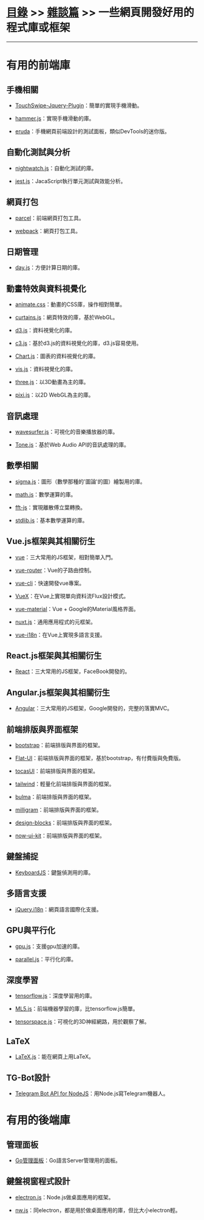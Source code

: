 # [目錄](../../README.md) >> [雜談篇](../README.md) >> 一些網頁開發好用的程式庫或框架

>

---

# 有用的前端庫
## 手機相關
* [TouchSwipe-Jquery-Plugin](https://github.com/mattbryson/TouchSwipe-Jquery-Plugin)：簡單的實現手機滑動。

* [hammer.js](https://github.com/hammerjs/hammer.js/tree/master/)：實現手機滑動的庫。

* [eruda](https://github.com/liriliri/eruda/blob/master/doc/README_CN.md)：手機網頁前端設計的測試面板，類似DevTools的迷你版。

## 自動化測試與分析
* [nightwatch.js](https://github.com/nightwatchjs/nightwatch)：自動化測試的庫。

* [jest.js](https://github.com/facebook/jest)：JacaScript執行單元測試與效能分析。

## 網頁打包
* [parcel](https://github.com/parcel-bundler/parcel)：前端網頁打包工具。

* [webpack](https://github.com/webpack/webpack)：網頁打包工具。

## 日期管理
* [day.js](https://github.com/iamkun/dayjs)：方便計算日期的庫。

## 動畫特效與資料視覺化
* [animate.css](https://github.com/daneden/animate.css/)：動畫的CSS庫，操作相對簡單。

* [curtains.js](https://github.com/martinlaxenaire/curtainsjs)：網頁特效的庫，基於WebGL。

* [d3.js](https://github.com/d3/d3)：資料視覺化的庫。

* [c3.js](https://github.com/c3js/c3)：基於d3.js的資料視覺化的庫，d3.js容易使用。

* [Chart.js](https://github.com/chartjs/Chart.js)：圖表的資料視覺化的庫。

* [vis.js](https://github.com/visjs)：資料視覺化的庫。

* [three.js](https://github.com/mrdoob/three.js)：以3D動畫為主的庫。

* [pixi.js](https://github.com/pixijs/pixi.js)：以2D WebGL為主的庫。

## 音訊處理
* [wavesurfer.js](https://github.com/katspaugh/wavesurfer.js)：可視化的音樂播放器的庫。

* [Tone.js](https://github.com/Tonejs/Tone.js/)：基於Web Audio API的音訊處理的庫。

## 數學相關
* [sigma.js](https://github.com/jacomyal/sigma.js)：圖形（數學那種的'圖論'的圖）繪製用的庫。

* [math.js](https://github.com/josdejong/mathjs)：數學運算的庫。

* [fft-js](https://www.npmjs.com/package/fft-js)：實現離散傅立葉轉換。

* [stdlib.js](https://github.com/stdlib-js/stdlib)：基本數學運算的庫。

## Vue.js框架與其相關衍生
* [vue](https://github.com/vuejs/vue)：三大常用的JS框架，相對簡單入門。

* [vue-router](https://github.com/vuejs/vue-router)：Vue的子路由控制。

* [vue-cli](https://github.com/vuejs/vue-cli)：快速開發vue專案。

* [VueX](https://github.com/vuejs/vuex)：在Vue上實現單向資料流Flux設計模式。

* [vue-material](https://github.com/vuematerial/vue-material)：Vue + Google的Material風格界面。

* [nuxt.js](https://github.com/nuxt/nuxt.js)：通用應用程式的元框架。

* [vue-i18n](https://github.com/kazupon/vue-i18n)：在Vue上實現多語言支援。

## React.js框架與其相關衍生
* [React](https://github.com/facebook/react)：三大常用的JS框架，FaceBook開發的。

## Angular.js框架與其相關衍生
* [Angular](https://github.com/angular)：三大常用的JS框架，Google開發的，完整的落實MVC。

## 前端排版與界面框架
* [bootstrap](https://github.com/twbs/bootstrap)：前端排版與界面的框架。

* [Flat-UI](https://github.com/designmodo/Flat-UI)：前端排版與界面的框架，基於bootstrap，有付費版與免費版。

* [tocasUI](https://github.com/teacat/tocas)：前端排版與界面的框架。

* [tailwind](https://github.com/tailwindcss/tailwindcss)：輕量化前端排版與界面的框架。

* [bulma](https://github.com/jgthms/bulma)：前端排版與界面的框架。

* [milligram](https://github.com/milligram/milligram)：前端排版與界面的框架。

* [design-blocks](https://github.com/froala/design-blocks)：前端排版與界面的框架。

* [now-ui-kit](https://github.com/creativetimofficial/now-ui-kit)：前端排版與界面的框架。

## 鍵盤捕捉
* [KeyboardJS](https://github.com/RobertWHurst/KeyboardJS)：鍵盤偵測用的庫。

## 多語言支援
* [jQuery.i18n](https://github.com/wikimedia/jquery.i18n)：網頁語言國際化支援。

## GPU與平行化
* [gpu.js](https://github.com/gpujs/gpu.js)：支援gpu加速的庫。

* [parallel.js](https://github.com/parallel-js/parallel.js)：平行化的庫。

## 深度學習
* [tensorflow.js](https://github.com/tensorflow/tfjs)：深度學習用的庫。

* [ML5.js](https://github.com/ml5js)：前端機器學習的庫，比tensorflow.js簡單。

* [tensorspace.js](https://github.com/tensorspace-team/tensorspace)：可視化的3D神經網路，用於觀察了解。

## LaTeX
* [LaTeX.js](https://github.com/michael-brade/LaTeX.js)：能在網頁上用LaTeX。

## TG-Bot設計
* [Telegram Bot API for NodeJS](https://github.com/yagop/node-telegram-bot-api)：用Node.js寫Telegram機器人。

# 有用的後端庫
## 管理面板
* [Go管理面板](https://github.com/GoAdminGroup/go-admin)：Go語言Server管理用的面板。

## 鍵盤視窗程式設計
* [electron.js](https://github.com/electron/electron)：Node.js做桌面應用的框架。

* [nw.js](https://github.com/nwjs/nw.js/)：同electron，都是用於做桌面應用的庫，但比大小electron輕。
